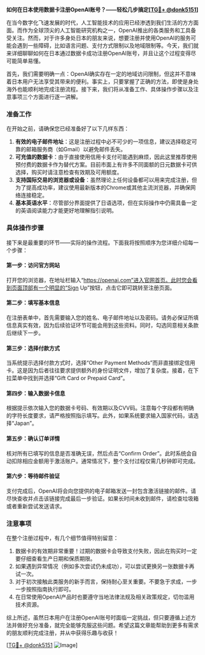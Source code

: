 **如何在日本使用数据卡注册OpenAI账号？——轻松几步搞定[[TG💪+ @donk5151](https://t.me/s/donk5151)]**

在当今数字化飞速发展的时代，人工智能技术的应用已经渗透到我们生活的方方面面。而作为全球顶尖的人工智能研究机构之一，OpenAI推出的各类服务和工具备受关注。然而，对于许多身处日本的朋友来说，想要注册并使用OpenAI的服务可能会遇到一些障碍，比如语言问题、支付方式限制以及地域限制等。今天，我们就来详细聊聊如何在日本通过数据卡成功注册OpenAI账号，并且让这个过程变得尽可能简单易懂。

首先，我们需要明确一点：OpenAI确实存在一定的地域访问限制，但这并不意味着日本用户无法享受其带来的便利。事实上，只要掌握了正确的方法，即使是身处海外也能顺利地完成注册流程。接下来，我们将从准备工作、具体操作步骤以及注意事项三个方面进行逐一讲解。

### 准备工作

在开始之前，请确保您已经准备好了以下几样东西：

1. **有效的电子邮件地址**：这是注册过程中必不可少的一项信息，建议选择稳定可靠的邮箱服务商（如Gmail）以避免邮件丢失。
2. **可充值的数据卡**：由于直接使用信用卡支付可能遇到麻烦，因此这里推荐使用预付费的数据卡作为替代方案。目前市面上有许多不同面额的日元数据卡可供选择，购买时请注意检查有效期及可用额度。
3. **支持国际交易的浏览器或设备**：虽然理论上任何设备都可以用来完成注册，但为了提高成功率，建议使用最新版本的Chrome或其他主流浏览器，并确保网络连接稳定。
4. **基本英语水平**：尽管部分界面提供了日语选项，但在实际操作中仍需具备一定的英语阅读能力才能更好地理解指引说明。

### 具体操作步骤

接下来是最重要的环节——实际的操作流程。下面我将按照顺序为您详细介绍每一个步骤：

#### 第一步：访问官方网站
打开您的浏览器，在地址栏输入“https://openai.com”进入官网首页。此时您会看到页面顶部有一个明显的“Sign Up”按钮，点击它即可跳转至注册页面。

#### 第二步：填写基本信息
在注册表单中，首先需要输入您的姓名、电子邮件地址以及密码。请务必保证所填信息真实有效，因为后续验证环节可能会用到这些资料。同时，勾选同意相关条款后继续下一步。

#### 第三步：选择付款方式
当系统提示选择付款方式时，选择“Other Payment Methods”而非直接绑定信用卡。这是因为后者往往要求提供额外的身份证明文件，增加了复杂度。接着，在下拉菜单中找到并选择“Gift Card or Prepaid Card”。

#### 第四步：输入数据卡信息
根据提示依次输入您的数据卡号码、有效期以及CVV码。注意每个字段都有明确的字符长度要求，请严格按照指示填写。此外，如果系统要求输入国家代码，请选择“Japan”。

#### 第五步：确认订单详情
核对所有已填写的信息是否准确无误，然后点击“Confirm Order”。此时系统会自动扣除相应金额用于激活账户。通常情况下，整个支付过程仅需几秒钟即可完成。

#### 第六步：等待邮件验证
支付完成后，OpenAI将会向您提供的电子邮箱发送一封包含激活链接的邮件。请尽快查收并点击该链接完成最后一步验证。如果长时间未收到邮件，请检查垃圾箱或者重新尝试发送请求。

### 注意事项

在整个注册过程中，有几个细节值得特别留意：

1. 数据卡的有效期非常重要！过期的数据卡会导致支付失败，因此在购买时一定要仔细查看生产日期和保质期限。
2. 如果遇到异常情况（例如多次尝试仍未成功），可以尝试更换另一张数据卡再试一次。
3. 对于初次接触此类服务的新手而言，保持耐心至关重要。不要急于求成，一步一步按照指南执行即可。
4. 在日常使用OpenAI产品时也要遵守当地法律法规及相关政策规定，切勿滥用技术资源。

综上所述，虽然日本用户在注册OpenAI账号时面临一定挑战，但只要遵循上述方法并做好充分准备，就完全能够克服这些问题。希望这篇文章能帮助到更多有需求的朋友顺利完成注册，并从中获得乐趣与收获！

[[TG💪+ @donk5151](https://t.me/s/donk5151) ![Image](https://i.postimg.cc/rwNCRYN7/Snipaste-2025-04-30-17-27-05.png)]